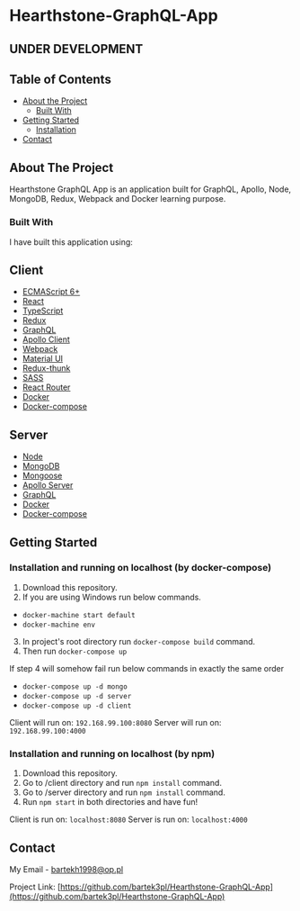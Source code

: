 # Hearthstone-GraphQL-App

## UNDER DEVELOPMENT

<!-- TABLE OF CONTENTS -->
## Table of Contents
* [About the Project](#about-the-project)
  * [Built With](#built-with)
* [Getting Started](#getting-started)
  * [Installation](#installation)
* [Contact](#contact)
 
 
 
<!-- ABOUT THE PROJECT -->
## About The Project
Hearthstone GraphQL App is an application built for GraphQL, Apollo, Node, MongoDB, Redux, Webpack and Docker learning purpose. 
 
### Built With

I have built this application using:

## Client

* [ECMAScript 6+](https://developer.mozilla.org/en-US/docs/Web/JavaScript/Language_Resources) 
* [React](https://reactjs.org/)
* [TypeScript](https://www.typescriptlang.org/)
* [Redux](https://redux.js.org/)
* [GraphQL](https://graphql.org/)
* [Apollo Client](https://www.apollographql.com/docs/react/)
* [Webpack](https://webpack.js.org/)
* [Material UI](https://material-ui.com/)
* [Redux-thunk](https://github.com/reduxjs/redux-thunk)
* [SASS](https://sass-lang.com/e)
* [React Router](https://reactrouter.com/)
* [Docker](https://www.docker.com/)
* [Docker-compose](https://docs.docker.com/compose/)

## Server

* [Node](https://nodejs.org/en/)
* [MongoDB](https://www.mongodb.com/)
* [Mongoose](https://mongoosejs.com/)
* [Apollo Server](https://www.apollographql.com/docs/apollo-server/)
* [GraphQL](https://graphql.org/)
* [Docker](https://www.docker.com/)
* [Docker-compose](https://docs.docker.com/compose/)
 
<!-- GETTING STARTED -->
## Getting Started
 
### Installation and running on localhost (by docker-compose)
 
1. Download this repository.
2. If you are using Windows run below commands.
- ```docker-machine start default```
- ```docker-machine env```
3. In project's root directory run ```docker-compose build``` command.
4. Then run ```docker-compose up``` 

If step 4 will somehow fail run below commands in exactly the same order
- ```docker-compose up -d mongo```
- ```docker-compose up -d server```
- ```docker-compose up -d client```

Client will run on: ```192.168.99.100:8080```
Server will run on: ```192.168.99.100:4000```

### Installation and running on localhost (by npm)
 
1. Download this repository.
2. Go to /client directory and run ```npm install``` command.
3. Go to /server directory and run ```npm install``` command.
3. Run ```npm start``` in both directories and have fun!

Client is run on: ```localhost:8080```
Server is run on: ```localhost:4000```
 
<!-- CONTACT -->
## Contact
 
My Email - bartekh1998@op.pl
 
Project Link: [https://github.com/bartek3pl/Hearthstone-GraphQL-App](https://github.com/bartek3pl/Hearthstone-GraphQL-App)
